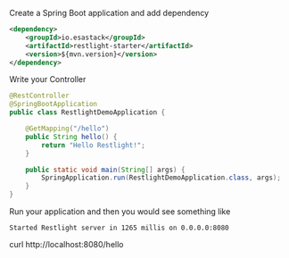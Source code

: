 Create a Spring Boot application and add dependency

```xml
<dependency>
    <groupId>io.esastack</groupId>
    <artifactId>restlight-starter</artifactId>
    <version>${mvn.version}</version>
</dependency>
```

Write your Controller

```java
@RestController
@SpringBootApplication
public class RestlightDemoApplication {

    @GetMapping("/hello")
    public String hello() {
        return "Hello Restlight!";
    }

    public static void main(String[] args) {
        SpringApplication.run(RestlightDemoApplication.class, args);
    }
}
```

Run your application and then you would see something like

```
Started Restlight server in 1265 millis on 0.0.0.0:8080
```

curl http://localhost:8080/hello 
